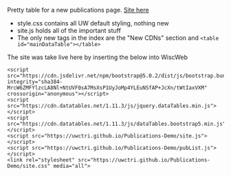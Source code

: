 Pretty table for a new publications page. [Site here](https://uwctri.github.io/Publications-Demo/)

* style.css contains all UW default styling, nothing new
* site.js holds all of the important stuff
* The only new tags in the index are the "New CDNs" section and `<table id="mainDataTable"></table>`

The site was take live here by inserting the below into WiscWeb

```
<script src="https://cdn.jsdelivr.net/npm/bootstrap@5.0.2/dist/js/bootstrap.bundle.min.js" integrity="sha384-MrcW6ZMFYlzcLA8Nl+NtUVF0sA7MsXsP1UyJoMp4YLEuNSfAP+JcXn/tWtIaxVXM" crossorigin="anonymous"></script>
<script src="https://cdn.datatables.net/1.11.3/js/jquery.dataTables.min.js"></script>
<script src="https://cdn.datatables.net/1.11.3/js/dataTables.bootstrap5.min.js"></script>
<script src="https://uwctri.github.io/Publications-Demo/site.js"></script>
<script src="https://uwctri.github.io/Publications-Demo/pubList.js"></script>
<link rel="stylesheet" src="https://uwctri.github.io/Publications-Demo/site.css" media="all">
```
